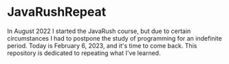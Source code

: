# JavaRushRepeat
In August 2022 I started the JavaRush course, but due to certain circumstances I had to postpone the study of programming for an indefinite period. Today is February 6, 2023, and it's time to come back. 
This repository is dedicated to repeating what I've learned.
